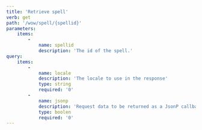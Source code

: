 ```yaml
---
title: 'Retrieve spell'
verb: get
path: '/wow/spell/{spellid}'
parameters:
    items:
        -
            name: spellid
            description: 'The id of the spell.'
query:
    items:
        -
            name: locale
            description: 'The locale to use in the response'
            type: string
            required: '0'
        -
            name: jsonp
            description: 'Request data to be returned as a JsonP callback'
            type: boolen
            required: '0'
---
```


